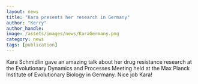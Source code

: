 ```yaml
---
layout: news
title: "Kara presents her research in Germany"
author: "Kerry"
author_handle: 
image: /assets/images/news/KaraGermany.png
category: news
tags: [publication]
---
```

Kara Schmidlin gave an amazing talk about her drug resistance research at the Evolutionary Dynamics and Processes Meeting held at the Max Planck Institute of Evolutionary Biology in Germany. Nice job Kara!
